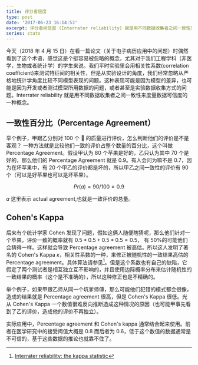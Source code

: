 ```yaml
---
title: 评分者信度
type: post
date: '2017-06-23 16:14:53'
excerpt: 评分者间信度 (Interrater reliability) 就是用不同数据收集者之间一致性来度量数据可信度的一种概念。
series: stats
---
```



今天（2018 年 4 月 15 日）在看一篇论文（关于电子病历应用中的问题）时偶然看到了这个术语，感觉这是个挺容易被忽略的概念，尤其对于我们工程学科（非医学，生物或者统计学）的学生来说。我们平时实验里会用相关性系数(correlation coefficient)来测试特征间的相关性，但是从实验设计的角度，我们经常忽略从严格地统计学角度比较不同模型表现的问题。这种表现可能是因为模型的差异，也可能是因为开发或者测试模型所用数据的问题，或者甚至是实验数据收集方式的问题。Interrater reliability 就是用不同数据收集者之间一致性来度量数据可信度的一种概念。

## 一致性百分比（Percentage Agreement）

举个例子，甲跟乙分别对 100 个 🍎 的质量进行评价，怎么判断他们的评价是不是客观？ 一种方法就是比较他们一致的评价占整个数量的百分比，这个叫做 Percentage Agreement。假设甲认为 80 个苹果是好的，乙只认为其中 70 个是好的，那么他们的 Percentage Agreement 就是 0.9。有人会问为嘛不是 0.7，因为在坏苹果中，有 20 个甲乙的评价都是坏的，所以甲乙之间一致性的评价有 90 个（可以是好苹果也可以是坏苹果）。

$$Pr(a) = 90 / 100 = 0.9$$

$a$ 这里表示 actual agreement,也就是一致评价的总量。

## Cohen's Kappa

后来有个统计学家 Cohen 发现了问题，假如这俩人随便瞎猜呢，那么他们针对一个苹果，评价一致的概率就有 $0.5 * 0.5 + 0.5 * 0.5 = 0.5$， 有 50%的可能他们会猜得一样。这样就会导致 Percentage agreement 被高估。所以这人发明了著名的 Cohen's Kappa $\kappa$，相关性系数的一种，来修正被随机性的一致结果高估的 Percentage agreement。具体算法请参见[^1]。但是这个系数也有自己的缺陷，它假定了两个测试者是相互独立互不影响的，并且使用边际概率分布来估计随机性的一致结果的概率（这个是不准确的），所以这种修正也是不精确的。

举个例子，如果甲跟乙师从同一个坑爹师傅，那么可能他们犯错的模式都会很像，造成的结果就是 Percentage agreement 很高，但是 Cohen's Kappa 很低。光从 Cohen's Kappa 一个数值很难反向推断造成这种情况的原因（也可能甲事先看到了乙的评价，造成他的评价不再独立）。

实际应用中，Percentage agreement 和 Cohen's kappa 通常结合起来使用。前者在医学研究中的接受阈值大概是 0.8 而后者为 0.6，低于这个数值的数据通常是不可信的，基于这些数据的推论也就靠不住了。

[^1]: [Interrater reliability: the kappa statistic](https://www.ncbi.nlm.nih.gov/pmc/articles/PMC3900052/)
